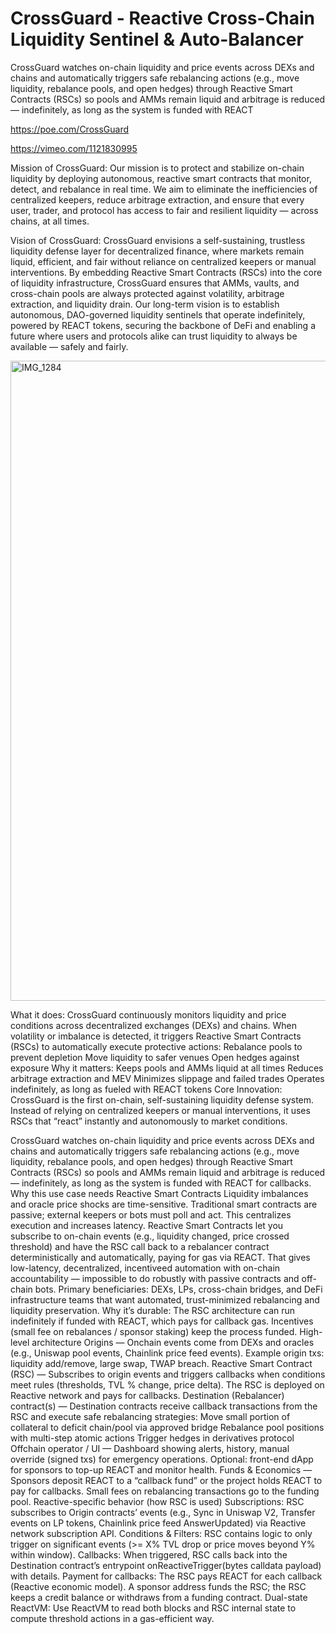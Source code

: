 # CrossGuard - Reactive Cross-Chain Liquidity Sentinel & Auto-Balancer
CrossGuard watches on-chain liquidity and price events across DEXs and chains and automatically triggers safe rebalancing actions (e.g., move liquidity, rebalance pools, and open hedges) through Reactive Smart Contracts (RSCs) so pools and AMMs remain liquid and arbitrage is reduced — indefinitely, as long as the system is funded with REACT

https://poe.com/CrossGuard

https://vimeo.com/1121830995

Mission of CrossGuard:
Our mission is to protect and stabilize on-chain liquidity by deploying autonomous, reactive smart contracts that monitor, detect, and rebalance in real time.
We aim to eliminate the inefficiencies of centralized keepers, reduce arbitrage extraction, and ensure that every user, trader, and protocol has access to fair and resilient liquidity — across chains, at all times.

Vision of CrossGuard:
CrossGuard envisions a self-sustaining, trustless liquidity defense layer for decentralized finance, where markets remain liquid, efficient, and fair without reliance on centralized keepers or manual interventions.
By embedding Reactive Smart Contracts (RSCs) into the core of liquidity infrastructure, CrossGuard ensures that AMMs, vaults, and cross-chain pools are always protected against volatility, arbitrage extraction, and liquidity drain.
Our long-term vision is to establish autonomous, DAO-governed liquidity sentinels that operate indefinitely, powered by REACT tokens, securing the backbone of DeFi and enabling a future where users and protocols alike can trust liquidity to always be available — safely and fairly.

<img width="1536" height="1024" alt="IMG_1284" src="https://github.com/user-attachments/assets/0cff5141-f4bc-4617-8f9a-09945b1afe29" />


What it does:
CrossGuard continuously monitors liquidity and price conditions across decentralized exchanges (DEXs) and chains. When volatility or imbalance is detected, it triggers Reactive Smart Contracts (RSCs) to automatically execute protective actions:
Rebalance pools to prevent depletion
Move liquidity to safer venues
Open hedges against exposure
Why it matters:
Keeps pools and AMMs liquid at all times
Reduces arbitrage extraction and MEV
Minimizes slippage and failed trades
Operates indefinitely, as long as fueled with REACT tokens
Core Innovation:
CrossGuard is the first on-chain, self-sustaining liquidity defense system. Instead of relying on centralized keepers or manual interventions, it uses RSCs that “react” instantly and autonomously to market conditions.

CrossGuard watches on-chain liquidity and price events across DEXs and chains and automatically triggers safe rebalancing actions (e.g., move liquidity, rebalance pools, and open hedges) through Reactive Smart Contracts (RSCs) so pools and AMMs remain liquid and arbitrage is reduced — indefinitely, as long as the system is funded with REACT for callbacks.
Why this use case needs Reactive Smart Contracts
Liquidity imbalances and oracle price shocks are time-sensitive. Traditional smart contracts are passive; external keepers or bots must poll and act. This centralizes execution and increases latency.
Reactive Smart Contracts let you subscribe to on-chain events (e.g., liquidity changed, price crossed threshold) and have the RSC call back to a rebalancer contract deterministically and automatically, paying for gas via REACT. That gives low-latency, decentralized, incentiveed automation with on-chain accountability — impossible to do robustly with passive contracts and off-chain bots.
Primary beneficiaries: DEXs, LPs, cross-chain bridges, and DeFi infrastructure teams that want automated, trust-minimized rebalancing and liquidity preservation.
Why it’s durable: The RSC architecture can run indefinitely if funded with REACT, which pays for callback gas. Incentives (small fee on rebalances / sponsor staking) keep the process funded.
High-level architecture
Origins — Onchain events come from DEXs and oracles (e.g., Uniswap pool events, Chainlink price feed events). Example origin txs: liquidity add/remove, large swap, TWAP breach.
Reactive Smart Contract (RSC) — Subscribes to origin events and triggers callbacks when conditions meet rules (thresholds, TVL % change, price delta). The RSC is deployed on Reactive network and pays for callbacks.
Destination (Rebalancer) contract(s) — Destination contracts receive callback transactions from the RSC and execute safe rebalancing strategies:
Move small portion of collateral to deficit chain/pool via approved bridge
Rebalance pool positions with multi-step atomic actions
Trigger hedges in derivatives protocol
Offchain operator / UI — Dashboard showing alerts, history, manual override (signed txs) for emergency operations. Optional: front-end dApp for sponsors to top-up REACT and monitor health.
Funds & Economics — Sponsors deposit REACT to a “callback fund” or the project holds REACT to pay for callbacks. Small fees on rebalancing transactions go to the funding pool.
Reactive-specific behavior (how RSC is used)
Subscriptions: RSC subscribes to Origin contracts’ events (e.g., Sync in Uniswap V2, Transfer events on LP tokens, Chainlink price feed AnswerUpdated) via Reactive network subscription API.
Conditions & Filters: RSC contains logic to only trigger on significant events (>= X% TVL drop or price moves beyond Y% within window).
Callbacks: When triggered, RSC calls back into the Destination contract’s entrypoint onReactiveTrigger(bytes calldata payload) with details.
Payment for callbacks: The RSC pays REACT for each callback (Reactive economic model). A sponsor address funds the RSC; the RSC keeps a credit balance or withdraws from a funding contract.
Dual-state ReactVM: Use ReactVM to read both blocks and RSC internal state to compute threshold actions in a gas-efficient way.

